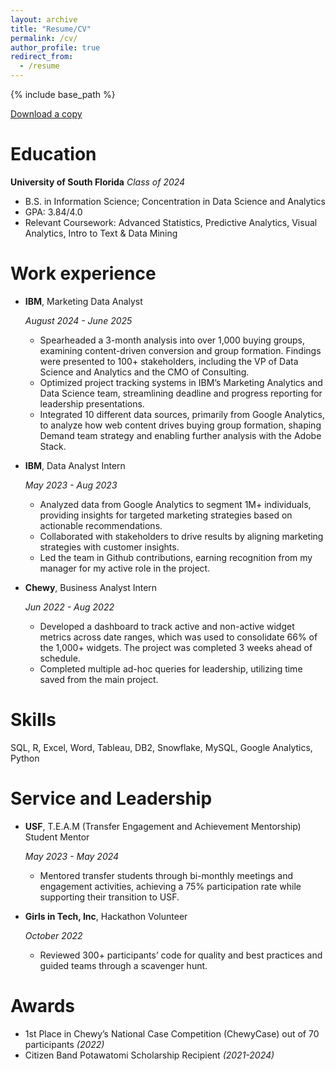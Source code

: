 ```yaml
---
layout: archive
title: "Resume/CV"
permalink: /cv/
author_profile: true
redirect_from:
  - /resume
---
```


{% include base_path %}

<div class="cv-download-links">
<a href="{{ base_path }}/files/Eric_Zarycki_Resume.pdf" class="btn btn--primary" download>
  Download a copy
</a>
</div>

Education
======
**University of South Florida**
*Class of 2024*

* B.S. in Information Science; Concentration in Data Science and Analytics
* GPA: 3.84/4.0
* Relevant Coursework: Advanced Statistics, Predictive Analytics, Visual Analytics, Intro to Text & Data Mining

Work experience
======
* **IBM**, Marketing Data Analyst 

   *August 2024 - June 2025*
  * Spearheaded a 3-month analysis into over 1,000 buying groups, examining content-driven conversion and group formation.
Findings were presented to 100+ stakeholders, including the VP of Data Science and Analytics and the CMO of Consulting.
  * Optimized project tracking systems in IBM’s Marketing Analytics and Data Science team, streamlining deadline and progress
reporting for leadership presentations.
  * Integrated 10 different data sources, primarily from Google Analytics, to analyze how web content drives buying group
formation, shaping Demand team strategy and enabling further analysis with the Adobe Stack.

* **IBM**, Data Analyst Intern 

    *May 2023 - Aug 2023*
  * Analyzed data from Google Analytics to segment 1M+ individuals, providing insights for targeted marketing strategies based
on actionable recommendations.
  * Collaborated with stakeholders to drive results by aligning marketing strategies with customer insights.
  * Led the team in Github contributions, earning recognition from my manager for my active role in the project.

* **Chewy**, Business Analyst Intern 

    *Jun 2022 - Aug 2022*
  * Developed a dashboard to track active and non-active widget metrics across date ranges, which was used to consolidate 66%
of the 1,000+ widgets. The project was completed 3 weeks ahead of schedule.
  * Completed multiple ad-hoc queries for leadership, utilizing time saved from the main project.
  
Skills
======
SQL, R, Excel, Word, Tableau, DB2, Snowflake, MySQL, Google Analytics, Python

  
Service and Leadership
======
* **USF**, T.E.A.M (Transfer Engagement and Achievement Mentorship) Student Mentor

    *May 2023 - May 2024*
  * Mentored transfer students through bi-monthly meetings and engagement activities, achieving a 75% participation rate while
supporting their transition to USF.

* **Girls in Tech, Inc**, Hackathon Volunteer

    *October 2022*
  * Reviewed 300+ participants’ code for quality and best practices and guided teams through a scavenger hunt.

Awards
========
* 1st Place in Chewy’s National Case Competition (ChewyCase) out of 70 participants *(2022)*
* Citizen Band Potawatomi Scholarship
Recipient *(2021-2024)*

